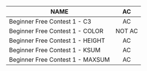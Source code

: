 |NAME|AC|
|---|:---:|
|Beginner Free Contest 1 - C3|AC|
|Beginner Free Contest 1 - COLOR|NOT AC|
|Beginner Free Contest 1 - HEIGHT|AC|
|Beginner Free Contest 1 - KSUM|AC|
|Beginner Free Contest 1 - MAXSUM|AC|
